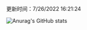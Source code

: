 
  更新时间：7/26/2022 16:21:24
	
  ![Anurag's GitHub stats](https://github-readme-stats.vercel.app/api?username=chendj89&theme=gruvbox&show_icons=true)